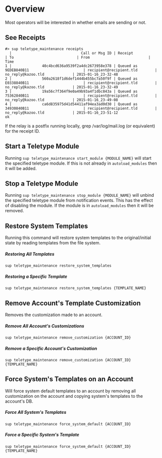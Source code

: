 
# Overview

Most operators will be interested in whether emails are sending or not.

## See Receipts

    #> sup teletype_maintenance receipts
      |                                Call or Msg ID | Receipt                                       | To                             | From                           | Time
    1 |              40c4bcd636a9539f2a4dc2673958e378 | Queued as 9EDEB840B11                         | recipient@recipient.tld        | no_reply@kazoo.tld             | 2015-01-16_23-32-48
    2 |              560a2618f1d6def1444b455bc7a50f9f | Queued as E0338840B11                         | recipient@recipient.tld        | no_reply@kazoo.tld             | 2015-01-16_23-32-49
    3 |              19a56c7f364f9e0a49b93a4f1dbc843a | Queued as 75362840B11                         | recipient@recipient.tld        | no_reply@kazoo.tld             | 2015-01-16_23-49-08
    4 |              ca6d835975d41d54411af94ea3ad0d30 | Queued as 34930840B11                         | recipient@recipient.tld        | no_reply@kazoo.tld             | 2015-01-16_23-51-12
    ok

If the relay is a postfix running locally, grep /var/log/mail.log (or equivalent) for the receipt ID.

## Start a Teletype Module

Running `sup teletype_maintenance start_module {MODULE_NAME}` will start the specified teletype
module. If this is not already in `autoload_modules` then it will be added.

## Stop a Teletype Module

Running `sup teletype_maintenance stop_module {MODULE_NAME}` will unbind the specified teletype
module from notification events. This has the effect of disabling the module. If the module is in
`autoload_modules` then it will be removed.

## Restore System Templates

Running this command will restore system templates to the original/initial state by reading templates from the file system.

##### Restoring All Templates
```shell
sup teletype_maintenance restore_system_templates
```

##### Restoring a Specific Template
```shell
sup teletype_maintenance restore_system_templates {TEMPLATE_NAME}
```

## Remove Account's Template Customization

Removes the customization made to an account.

##### Remove All Account's Customizations

```shell
sup teletype_maintenance remove_customization {ACCOUNT_ID}
```

##### Remove a Specific Account's Customization

```shell
sup teletype_maintenance remove_customization {ACCOUNT_ID} {TEMPLATE_NAME}
```

## Force System's Templates on an Account

Will force system default templates to an account by removing all customization on the account and copying system's templates to the account's DB.

##### Force All System's Templates

```shell
sup teletype_maintenance force_system_default {ACCOUNT_ID}
```

##### Force a Specific System's Template

```shell
sup teletype_maintenance force_system_default {ACCOUNT_ID} {TEMPLATE_NAME}
```
